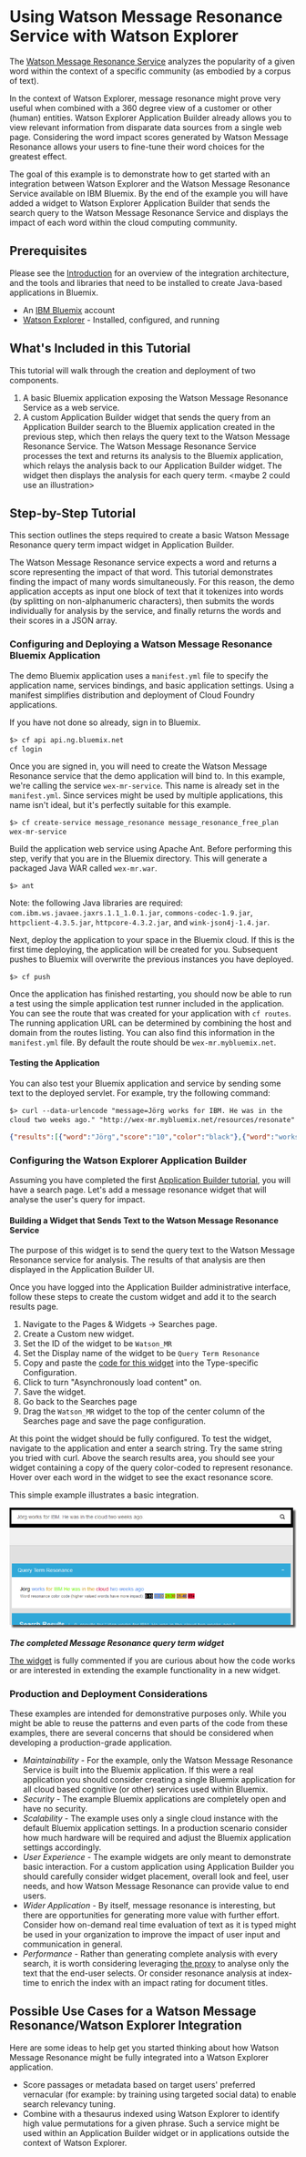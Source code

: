 # Using Watson Message Resonance Service with Watson Explorer

The [Watson Message Resonance Service](http://www.ibm.com/smarterplanet/us/en/ibmwatson/developercloud/message-resonance.html) analyzes the popularity of a given word within the context of a specific community (as embodied by a corpus of text).

In the context of Watson Explorer, message resonance might prove very useful when combined with a 360 degree view of a customer or other (human) entities. Watson Explorer Application Builder already allows you to view relevant information from disparate data sources from a single web page. Considering the word impact scores generated by Watson Message Resonance allows your users to fine-tune their word choices for the greatest effect.

The goal of this example is to demonstrate how to get started with an integration between Watson Explorer and the Watson Message Resonance Service available on IBM Bluemix. By the end of the example you will have added a widget to Watson Explorer Application Builder that sends the search query to the Watson Message Resonance Service and displays the impact of each word within the cloud computing community.



## Prerequisites
Please see the [Introduction](/README.md) for an overview of the integration architecture, and the tools and libraries that need to be installed to create Java-based applications in Bluemix.

- An [IBM Bluemix](https://ace.ng.bluemix.net/) account
- [Watson Explorer](http://www-01.ibm.com/support/knowledgecenter/SS8NLW_9.0.0/com.ibm.swg.im.infosphere.dataexpl.install.doc/c_install_wrapper.html) - Installed, configured, and running

## What's Included in this Tutorial

This tutorial will walk through the creation and deployment of two components.

1. A basic Bluemix application exposing the Watson Message Resonance Service as a web service.
2. A custom Application Builder widget that sends the query from an Application Builder search to the Bluemix application created in the previous step, which then relays the query text to the Watson Message Resonance Service.  The Watson Message Resonance Service processes the text and returns its analysis to the Bluemix application, which relays the analysis back to our Application Builder widget.  The widget then displays the analysis for each query term.
<maybe 2 could use an illustration>


## Step-by-Step Tutorial

This section outlines the steps required to create a basic Watson Message Resonance query term impact widget in Application Builder.

The Watson Message Resonance service expects a word and returns a score representing the impact of that word.  This tutorial demonstrates finding the impact of many words simultaneously.  For this reason, the demo application accepts as input one block of text that it tokenizes into words (by splitting on non-alphanumeric characters), then submits the words individually for analysis by the service, and finally returns the words and their scores in a JSON array.

   
### Configuring and Deploying a Watson Message Resonance Bluemix Application

The demo Bluemix application uses a `manifest.yml` file to specify the application name, services bindings, and basic application settings.  Using a manifest simplifies distribution and deployment of Cloud Foundry applications.

If you have not done so already, sign in to Bluemix.

```
$> cf api api.ng.bluemix.net
cf login
```


Once you are signed in, you will need to create the Watson Message Resonance service that the demo application will bind to.  In this example, we're calling the service `wex-mr-service`. This name is already set in the `manifest.yml`.  Since services might be used by multiple applications, this name isn't ideal, but it's perfectly suitable for this example.

```
$> cf create-service message_resonance message_resonance_free_plan wex-mr-service
```


Build the application web service using Apache Ant. Before performing this step, verify that you are in the Bluemix directory. This will generate a packaged Java WAR called `wex-mr.war`.

```
$> ant
```

Note: the following Java libraries are required: `com.ibm.ws.javaee.jaxrs.1.1_1.0.1.jar`, `commons-codec-1.9.jar`, `httpclient-4.3.5.jar`, `httpcore-4.3.2.jar`, and `wink-json4j-1.4.jar`.


Next, deploy the application to your space in the Bluemix cloud.  If this is the first time deploying, the application will be created for you.  Subsequent pushes to Bluemix will overwrite the previous instances you have deployed.

```
$> cf push
```


Once the application has finished restarting, you should now be able to run a test using the simple application test runner included in the application.  You can see the route that was created for your application with `cf routes`.  The running application URL can be determined by combining the host and domain from the routes listing.  You can also find this information in the `manifest.yml` file. By default the route should be `wex-mr.mybluemix.net`.

#### Testing the Application

You can also test your Bluemix application and service by sending some text to the deployed servlet.  For example, try the following command:

```
$> curl --data-urlencode "message=Jörg works for IBM. He was in the cloud two weeks ago." "http://wex-mr.mybluemix.net/resources/resonate"
```
```JSON
{"results":[{"word":"Jörg","score":"10","color":"black"},{"word":"works","score":"16","color":"cornflowerblue"},{"word":"for","score":"35","color":"goldenrod"},{"word":"IBM","score":"29","color":"lawngreen"},{"word":"He","score":"23","color":"lawngreen"},{"word":"was","score":"26","color":"lawngreen"},{"word":"in","score":"37","color":"goldenrod"},{"word":"the","score":"40","color":"goldenrod"},{"word":"cloud","score":"42","color":"crimson"},{"word":"two","score":"20","color":"cornflowerblue"},{"word":"weeks","score":"15","color":"cornflowerblue"},{"word":"ago","score":"16","color":"cornflowerblue"}]}
```


### Configuring the Watson Explorer Application Builder

Assuming you have completed the first [Application Builder tutorial](http://www-01.ibm.com/support/knowledgecenter/SS8NLW_9.0.0/com.ibm.swg.im.infosphere.dataexpl.appbuilder.doc/c_de-ab-devapp-tutorial.html), you will have a search page.  Let's add a message resonance widget that will analyse the user's query for impact. 

#### Building a Widget that Sends Text to the Watson Message Resonance Service

The purpose of this widget is to send the query text to the Watson Message Resonance service for analysis. The results of that analysis are then displayed in the Application Builder UI.

Once you have logged into the Application Builder administrative interface, follow these steps to create the custom widget and add it to the search results page.

1. Navigate to the Pages & Widgets -> Searches page.
2. Create a Custom new widget.
3. Set the ID of the widget to be `Watson_MR`
4. Set the Display name of the widget to be `Query Term Resonance`
5. Copy and paste the [code for this widget](ApplicationBuilder/MessageResonance.erb) into the Type-specific Configuration.
6. Click to turn "Asynchronously load content" on.
7. Save the widget.
8. Go back to the Searches page
9. Drag the `Watson_MR` widget to the top of the center column of the Searches page and save the page configuration.

At this point the widget should be fully configured.  To test the widget, navigate to the application and enter a search string.  Try the same string you tried with curl.  Above the search results area, you should see your widget containing a copy of the query color-coded to represent resonance.  Hover over each word in the widget to see the exact resonance score.

This simple example illustrates a basic integration.

![Screen shot of "Watson Message Resonance" widget.](ApplicationBuilder/watson-message-resonance-widget.png)

__*The completed Message Resonance query term widget*__

[The widget](ApplicationBuilder/MessageResonance.erb) is fully commented if you are curious about how the code works or are interested in extending the example functionality in a new widget.


### Production and Deployment Considerations

These examples are intended for demonstrative purposes only.  While you might be able to reuse the patterns and even parts of the code from these examples, there are several concerns that should be considered when developing a production-grade application.

- _Maintainability_ - For the example, only the Watson Message Resonance Service is built into the Bluemix application. If this were a real application you should consider creating a single Bluemix application for all cloud based cognitive (or other) services used within Bluemix.
- _Security_ - The example Bluemix applications are completely open and have no security.
- _Scalability_ - The example uses only a single cloud instance with the default Bluemix application settings.  In a production scenario consider how much hardware will be required and adjust the Bluemix application settings accordingly.
- _User Experience_ - The example widgets are only meant to demonstrate basic interaction. For a custom application using Application Builder you should carefully consider widget placement, overall look and feel, user needs, and how Watson Message Resonance can provide value to end users.
- _Wider Application_ - By itself, message resonance is interesting, but there are opportunities for generating more value with further effort. Consider how on-demand real time evaluation of text as it is typed might be used in your organization to improve the impact of user input and communication in general.
- _Performance_ - Rather than generating complete analysis with every search, it is worth considering leveraging [the proxy](/proxy/) to analyse only the text that the end-user selects.  Or consider resonance analysis at index-time to enrich the index with an impact rating for document titles.


## Possible Use Cases for a Watson Message Resonance/Watson Explorer Integration
 Here are some ideas to help get you started thinking about how Watson Message Resonance might be fully integrated into a Watson Explorer application.

- Score passages or metadata based on target users' preferred vernacular (for example: by training using targeted social data) to enable search relevancy tuning.
- Combine with a thesaurus indexed using Watson Explorer to identify high value permutations for a given phrase.  Such a service might be used within an Application Builder widget or in applications outside the context of Watson Explorer.
